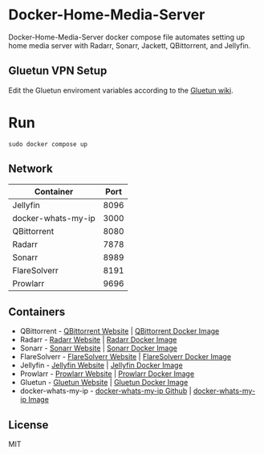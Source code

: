# Docker-Home-Media-Server

Docker-Home-Media-Server docker compose file automates setting up home media server with Radarr, Sonarr, Jackett, QBittorrent, and Jellyfin.

## Gluetun VPN Setup

Edit the Gluetun enviroment variables according to the [Gluetun wiki](https://github.com/qdm12/gluetun-wiki/tree/main/setup/providers).

# Run

`sudo docker compose up`

## Network

| Container | Port |
| ------ | ---- |
| Jellyfin | 8096 |
| docker-whats-my-ip | 3000 |
| QBittorrent | 8080 |
| Radarr | 7878 |
| Sonarr | 8989 |
| FlareSolverr | 8191 |
| Prowlarr | 9696 |

## Containers

- QBittorrent - [QBittorrent Website](https://www.qbittorrent.org/) | [QBittorrent Docker Image](https://hub.docker.com/r/linuxserver/qbittorrent)
- Radarr - [Radarr Website](https://radarr.video/) | [Radarr Docker Image](https://hub.docker.com/r/linuxserver/radarr)
- Sonarr - [Sonarr Website](https://sonarr.tv/) | [Sonarr Docker Image](https://hub.docker.com/r/linuxserver/sonarr)
- FlareSolverr - [FlareSolverr Website](https://github.com/flaresolverr/flaresolverr) | [FlareSolverr Docker Image](https://hub.docker.com/r/flaresolverr/flaresolverr)
- Jellyfin - [Jellyfin Website](https://jellyfin.org/) | [Jellyfin Docker Image](https://hub.docker.com/r/linuxserver/jellyfin)
- Prowlarr - [Prowlarr Website](https://prowlarr.com/) | [Prowlarr Docker Image](https://hub.docker.com/r/linuxserver/prowlarr)
- Gluetun - [Gluetun Website](https://github.com/qdm12/gluetun) | [Gluetun Docker Image](https://hub.docker.com/r/qmcgaw/gluetun)
- docker-whats-my-ip - [docker-whats-my-ip Github](https://github.com/00000vish/docker-whats-my-ip) | [docker-whats-my-ip Image](https://hub.docker.com/r/00000vish/docker-whats-my-ip)

## License

MIT
